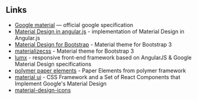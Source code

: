 ## Links
* [Google material](http://www.google.com/design/spec/material-design/introduction.html) — official google specification
* [Material Design in angular.js](https://material.angularjs.org/#/) - implementation of Material Design in Angular.js
* [Material Design for Bootstrap](https://fezvrasta.github.io/bootstrap-material-design/) - Material theme for Bootstrap 3 
* [materializecss](http://materializecss.com/) - Material theme for Bootstrap 3
* [lumx](http://ui.lumapps.com/) - responsive front-end framework based on AngularJS & Google Material Design specifications
* [polymer paper elements](https://www.polymer-project.org/components/paper-elements/demo.html) - Paper Elements from polymer framework
* [material ui](http://callemall.github.io/material-ui/#/) - CSS Framework and a Set of React Components that Implement Google's Material Design
* [material-design-icons](https://github.com/google/material-design-icons)

